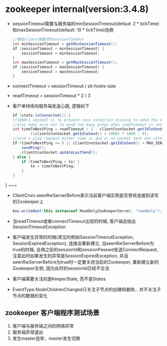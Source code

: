 # zookeeper internal(version:3.4.8)
* sessionTimeout需要与服务端的minSessionTimeout(defaut: 2 * tickTime)和maxSessionTimeout(default: 10 * tickTime)协商

	~~~java
	//确定client端最终的sessionTimeOut
	int minSessionTimeout = getMinSessionTimeout();
	if (sessionTimeout < minSessionTimeout) {
	    sessionTimeout = minSessionTimeout;
	}
	int maxSessionTimeout = getMaxSessionTimeout();
	if (sessionTimeout > maxSessionTimeout) {
	    sessionTimeout = maxSessionTimeout;
	}
	~~~

* connectTimeout = sessionTimeout / zk-hosts-size
* readTimeout = sessionTimeout * 2 / 3
* 客户单持续向服务端发送心跳, 逻辑如下

	~~~java
	if (state.isConnected()) {
	//1000(1 second) is to prevent race condition missing to send the second ping
	//also make sure not to send too many pings when readTimeout is small 
    int timeToNextPing = readTimeout / 2 - clientCnxnSocket.getIdleSend() - 
    		((clientCnxnSocket.getIdleSend() > 1000) ? 1000 : 0);
    //send a ping request either time is due or no packet sent out within MAX_SEND_PING_INTERVAL
    if (timeToNextPing <= 0 || clientCnxnSocket.getIdleSend() > MAX_SEND_PING_INTERVAL) {
        sendPing();
        clientCnxnSocket.updateLastSend();
    } else {
        if (timeToNextPing < to) {
            to = timeToNextPing;
        }
    }
}
	~~~
* ClientCnxn.seenRwServerBefore表示当前客户端实例是否曾经连接到读写的Zookeeper上

	~~~java
	bos.writeBool(this instanceof ReadOnlyZooKeeperServer, "readOnly");
	~~~
* 当readTimeout或者connectTimeout出现的时候, 客户端会抛出SessionTimeoutException
* 客户端发生异常的时候(常见的例如SessionTimeoutException, SessionExpiredException), 连接会重新建立, 当seenRwServerBefore为true的时候, 会用之前的sessionId和sessionPasswd发送ConnectRequest, 注意此时如果发生的异常是SessionExpiredException, 并且seenRwServerBefore为true时一定要关闭当前的Zookeeper, 重新建立新的Zookeeper实例, 因为此时的sessionId已经不合法
* 客户端需要关注的是KeeperState, 而不是States
* EventType.NodeChildrenChanged只关注子节点的创建和删除，并不关注子节点的数据的变化

## zookeeper 客户端程序测试场景
1. 客户端与服务端之间的网络异常
2. 服务端异常退出
3. 发生master选举，master发生切换